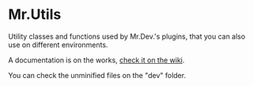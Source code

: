 # Mr.Utils

Utility classes and functions used by Mr.Dev.'s plugins, that you can also use on different environments.

A documentation is on the works, [check it on the wiki](https://github.com/marcosrego-web/mr-utils/wiki).

You can check the unminified files on the "dev" folder.